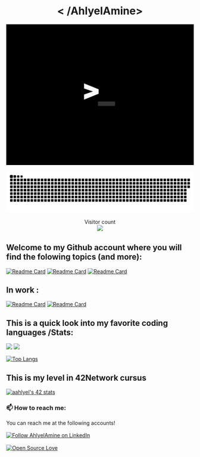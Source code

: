 
<h1 align="center">< /AhlyelAmine></h1>
<p align="center">
  <img src="https://github.com/AhlyelAmine/AhlyelAmine/blob/main/great.gif" alt="loading..." />
</p>
<p align="center">
  <a href=#><img src="contributions.svg"></a>
</p>
<p align="center"> 
  Visitor count<br>
  <img src="https://profile-counter.glitch.me/AhlyelAmine/count.svg" />
</p>

<h2> Welcome to my Github account where you will find the folowing topics (and more):</h2>
 
[![Readme Card](https://github-readme-stats.vercel.app/api/pin/?username=AhlyelAmine&repo=Push_swap&theme=gruvbox)](https://github.com/AhlyelAmine/Push_swap)     [![Readme Card](https://github-readme-stats.vercel.app/api/pin/?username=AhlyelAmine&repo=get_next_line&theme=gruvbox)](https://github.com/AhlyelAmine/get_next_line) [![Readme Card](https://github-readme-stats.vercel.app/api/pin/?username=AhlyelAmine&repo=pipex&theme=gruvbox)](https://github.com/AhlyelAmine/pipex)
 <h2>In work :</h2>
 
  [![Readme Card](https://github-readme-stats.vercel.app/api/pin/?username=AhlyelAmine&repo=FDF&theme=gruvbox)](https://github.com/AhlyelAmine/FDF)   [![Readme Card](https://github-readme-stats.vercel.app/api/pin/?username=AhlyelAmine&repo=MVC_LARAVEL&theme=gruvbox)](https://github.com/MVC-LARAVEL)


 <h2>This is a quick look into my favorite coding languages /Stats:</h2>
 <p align="left">
  <img width="43%" src="https://awesome-github-stats.azurewebsites.net/user-stats/AhlyelAmine?cardType=github&theme=gruvbox" />
  <img width="48%" src="https://github-readme-streak-stats.herokuapp.com/?user=AhlyelAmine&theme=gruvbox" />
</p>

[![Top Langs](https://github-readme-stats.vercel.app/api/top-langs/?username=AhlyelAmine&hide=Jupyter%20Notebook&layout=compact&theme=gruvbox)](https://github.com/rahulbordoloi/github-readme-stats)

 <h2>This is my level in 42Network cursus </h2>
 
 [![aahlyel's 42 stats](https://badge.mediaplus.ma/kettlebells/aahlyel)](https://github.com/oakoudad/badge42)
 
 <h3>📫 How to reach me:</h3>
<p>You can reach me at the following accounts!</p>

[<img src="https://raw.githubusercontent.com/Raymo111/Raymo111/master/socials/linkedin.png" height="40em" align="center" alt="Follow AhlyelAmine on LinkedIn" title="Follow AhlyelAmine on LinkedIn"/>](https://www.linkedin.com/in/amine-ahlyel-b21a86198/)
<br>
<br>
[![Open Source Love](https://badges.frapsoft.com/os/v1/open-source.png?v=103)](https://github.com/ellerbrock/open-source-badges/)

